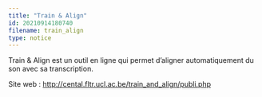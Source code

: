 ```yaml
---
title: "Train & Align"
id: 20210914180740
filename: train_align
type: notice
---
```


Train & Align est un outil en ligne qui permet d’aligner automatiquement du son avec sa transcription.

Site web : <http://cental.fltr.ucl.ac.be/train_and_align/publi.php>

